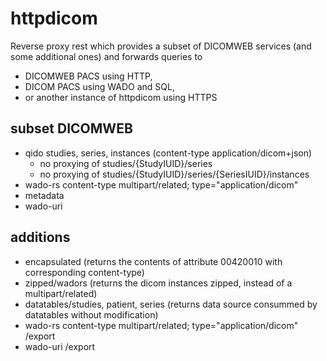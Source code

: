 # httpdicom

Reverse proxy rest which provides a subset of DICOMWEB services (and some additional ones) and forwards queries to
 - DICOMWEB PACS using HTTP,
 - DICOM PACS using WADO and SQL,
 - or another instance of httpdicom using HTTPS
 
## subset DICOMWEB
 - qido studies, series, instances (content-type application/dicom+json)
   - no proxying of studies/{StudyIUID}/series
   - no proxying of studies/{StudyIUID}/series/{SeriesIUID}/instances
 - wado-rs content-type multipart/related; type="application/dicom"
 - metadata
 - wado-uri

## additions
 - encapsulated (returns the contents of attribute 00420010 with corresponding content-type)
 - zipped/wadors (returns the dicom instances zipped, instead of a multipart/related)
 - datatables/studies, patient, series (returns data source consummed by datatables without modification)
 - wado-rs content-type multipart/related; type="application/dicom" /export
 - wado-uri /export

